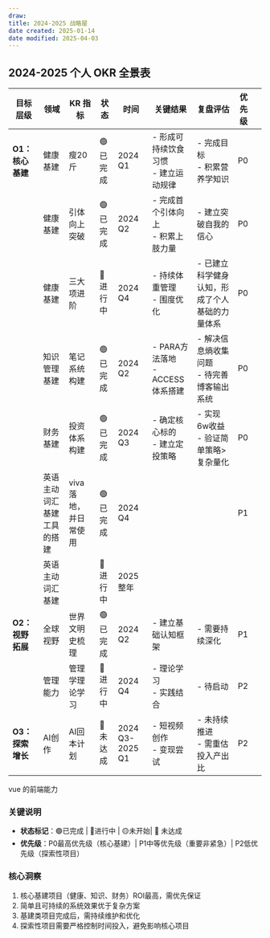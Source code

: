 ```yaml
---
draw:
title: 2024-2025 战略屋
date created: 2025-01-14
date modified: 2025-04-03
---
```


## 2024-2025 个人 OKR 全景表

| 目标层级        | 领域            | KR 指标         | 状态     | 时间              | 关键结果                       | 复盘评估                       | 优先级 |     |
| ----------- | ------------- | ------------- | ------ | --------------- | -------------------------- | -------------------------- | --- | --- |
| **O1：核心基建** | 健康基建          | 瘦20斤          | 🟢已完成  | 2024 Q1         | - 形成可持续饮食习惯<br>- 建立运动规律    | - 完成目标<br>- 积累营养学知识        | P0  |     |
|             | 健康基建          | 引体向上突破        | 🟢已完成  | 2024 Q2         | - 完成首个引体向上<br>- 积累上肢力量     | - 建立突破自我的信心                | P0  |     |
|             | 健康基建          | 三大项进阶         | 🔵进行中  | 2024 Q4         | - 持续体重管理<br>- 围度优化         | - 已建立科学健身认知，形成了个人基础的力量体系   | P0  |     |
|             | 知识管理基建        | 笔记系统构建        | 🟢已完成  | 2024 Q2         | - PARA方法落地<br>- ACCESS体系搭建 | - 解决信息熵收集问题<br>- 待完善博客输出系统 | P0  |     |
|             | 财务基建          | 投资体系构建        | 🟢已完成  | 2024 Q3         | - 确定核心标的<br>- 建立定投策略       | - 实现6w收益<br>- 验证简单策略>复杂量化  | P0  |     |
|             | 英语主动词汇基建工具的搭建 | viva 落地，并日常使用 | 🟢已完成  | 2024 Q4         |                            |                            | P1  |     |
|             | 英语主动词汇基建      |               | 🔵进行中  | 2025 整年         |                            |                            |     |     |
| **O2：视野拓展** | 全球视野          | 世界文明史梳理       | 🟢已完成  | 2024 Q2         | - 建立基础认知框架                 | - 需要持续深化                   | P1  |     |
|             | 管理能力          | 管理学理论学习       | 🔵进行中  | 2024 Q4         | - 理论学习<br>- 实践结合           | - 待启动                      | P2  |     |
| **O3：探索增长** | AI创作          | AI回本计划        | 🔴 未达成 | 2024 Q3-2025 Q1 | - 短视频创作<br>- 变现尝试          | - 未持续推进<br>- 需重估投入产出比      | P2  |     |

vue 的前端能力

### 关键说明

- **状态标记**：🟢已完成 | 🔵进行中 | 🟡未开始| 🔴 未达成
- **优先级**：P0最高优先级（核心基建）| P1中等优先级（重要非紧急）| P2低优先级（探索性项目）

### 核心洞察

1. 核心基建项目（健康、知识、财务）ROI最高，需优先保证
2. 简单且可持续的系统效果优于复杂方案
3. 基建类项目完成后，需持续维护和优化
4. 探索性项目需要严格控制时间投入，避免影响核心项目
